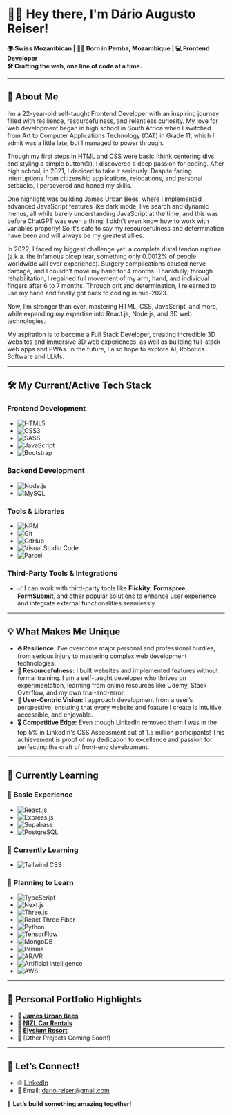 # 👋🏾 Hey there, I'm **Dário Augusto Reiser**!

**🌍 Swiss Mozambican | 👦🏾 Born in Pemba, Mozambique | 💻 Frontend Developer**  
**🛠️ Crafting the web, one line of code at a time.**  

---

## 🎯 About Me  

I’m a 22-year-old self-taught Frontend Developer with an inspiring journey filled with resilience, resourcefulness, and relentless curiosity. My love for web development began in high school in South Africa when I switched from Art to Computer Applications Technology (CAT) in Grade 11, which I admit was a little late, but I managed to power through.

Though my first steps in HTML and CSS were basic (think centering divs and styling a simple button😄), I discovered a deep passion for coding. After high school, in 2021, I decided to take it seriously. Despite facing interruptions from citizenship applications, relocations, and personal setbacks, I persevered and honed my skills.

One highlight was building James Urban Bees, where I implemented advanced JavaScript features like dark mode, live search and dynamic menus, all while barely understanding JavaScript at the time, and this was before ChatGPT was even a thing! I didn't even know how to work with variables properly! So it's safe to say my resourcefulness and determination have been and will always be my greatest allies.

In 2022, I faced my biggest challenge yet: a complete distal tendon rupture (a.k.a. the infamous bicep tear, something only 0.0012% of people worldwide will ever experience). Surgery complications caused nerve damage, and I couldn’t move my hand for 4 months. Thankfully, through rehabilitation, I regained full movement of my arm, hand, and individual fingers after 6 to 7 months. Through grit and determination, I relearned to use my hand and finally got back to coding in mid-2023.

Now, I’m stronger than ever, mastering HTML, CSS, JavaScript, and more, while expanding my expertise into React.js, Node.js, and 3D web technologies.

My aspiration is to become a Full Stack Developer, creating incredible 3D websites and immersive 3D web experiences, as well as building full-stack web apps and PWAs. In the future, I also hope to explore AI, Robotics Software and LLMs.  

---

## 🛠️ My Current/Active Tech Stack  

### **Frontend Development**  
- ![HTML5](https://img.shields.io/badge/HTML5-%23E34F26.svg?style=for-the-badge&logo=html5&logoColor=white)  
- ![CSS3](https://img.shields.io/badge/CSS3-%231572B6.svg?style=for-the-badge&logo=css3&logoColor=white)  
- ![SASS](https://img.shields.io/badge/SASS-%23CC6699.svg?style=for-the-badge&logo=sass&logoColor=white)  
- ![JavaScript](https://img.shields.io/badge/JavaScript-%23F7DF1E.svg?style=for-the-badge&logo=javascript&logoColor=black)  
- ![Bootstrap](https://img.shields.io/badge/Bootstrap-%23563D7C.svg?style=for-the-badge&logo=bootstrap&logoColor=white)

### **Backend Development**  
- ![Node.js](https://img.shields.io/badge/Node.js-%23339933.svg?style=for-the-badge&logo=node.js&logoColor=white)
- ![MySQL](https://img.shields.io/badge/MySQL-%234479A1.svg?style=for-the-badge&logo=mysql&logoColor=white)

### **Tools & Libraries**  
- ![NPM](https://img.shields.io/badge/npm-%23CB3837.svg?style=for-the-badge&logo=npm&logoColor=white)  
- ![Git](https://img.shields.io/badge/Git-%23F05032.svg?style=for-the-badge&logo=git&logoColor=white)  
- ![GitHub](https://img.shields.io/badge/GitHub-%23181717.svg?style=for-the-badge&logo=github&logoColor=white)  
- ![Visual Studio Code](https://img.shields.io/badge/VS_Code-%23007ACC.svg?style=for-the-badge&logo=visual-studio-code&logoColor=white)  
- ![Parcel](https://img.shields.io/badge/Parcel-%23F1C40F.svg?style=for-the-badge&logo=parcel&logoColor=white)  

### **Third-Party Tools & Integrations**  
- ✅ I can work with third-party tools like **Flickity**, **Formspree**, **FormSubmit**, and other popular solutions to enhance user experience and integrate external functionalities seamlessly.

---

## 💡 What Makes Me Unique  

- **🔥 Resilience:** I’ve overcome major personal and professional hurdles, from serious injury to mastering complex web development technologies.
- **🧠 Resourcefulness:** I built websites and implemented features without formal training. I am a self-taught developer who thrives on experimentation, learning from online resources like Udemy, Stack Overflow, and my own trial-and-error.
- **🌟 User-Centric Vision:** I approach development from a user’s perspective, ensuring that every website and feature I create is intuitive, accessible, and enjoyable.
- **🎖️ Competitive Edge:** Even though LinkedIn removed them I was in the top 5% in LinkedIn's CSS Assessment out of 1.5 million participants! This achievement is proof of my dedication to excellence and passion for perfecting the craft of front-end development.

---

## 🌱 Currently Learning  
### **🔰 Basic Experience**  
- ![React.js](https://img.shields.io/badge/React.js-%2361DAFB.svg?style=for-the-badge&logo=react&logoColor=black)  
- ![Express.js](https://img.shields.io/badge/Express.js-%23000000.svg?style=for-the-badge&logo=express&logoColor=white)  
- ![Supabase](https://img.shields.io/badge/Supabase-%233ECF8E.svg?style=for-the-badge&logo=supabase&logoColor=white)
- ![PostgreSQL](https://img.shields.io/badge/PostgreSQL-%23336791.svg?style=for-the-badge&logo=postgresql&logoColor=white)

### **📖 Currently Learning**  
- ![Tailwind CSS](https://img.shields.io/badge/Tailwind_CSS-%2338B2AC.svg?style=for-the-badge&logo=tailwind-css&logoColor=white)  

### **🌱 Planning to Learn**
- ![TypeScript](https://img.shields.io/badge/TypeScript-%233178C6.svg?style=for-the-badge&logo=typescript&logoColor=white)  
- ![Next.js](https://img.shields.io/badge/Next.js-%23000000.svg?style=for-the-badge&logo=next.js&logoColor=white)  
- ![Three.js](https://img.shields.io/badge/Three.js-%23000000.svg?style=for-the-badge&logo=three.js&logoColor=white)  
- ![React Three Fiber](https://img.shields.io/badge/React_Three_Fiber-%2361DAFB.svg?style=for-the-badge&logo=react&logoColor=black)  
- ![Python](https://img.shields.io/badge/Python-%233776AB.svg?style=for-the-badge&logo=python&logoColor=white)  
- ![TensorFlow](https://img.shields.io/badge/TensorFlow-%23FF6F00.svg?style=for-the-badge&logo=tensorflow&logoColor=white)
- ![MongoDB](https://img.shields.io/badge/MongoDB-%2347A248.svg?style=for-the-badge&logo=mongodb&logoColor=white)  
- ![Prisma](https://img.shields.io/badge/Prisma-%2300784C.svg?style=for-the-badge&logo=prisma&logoColor=white)  
- ![AR/VR](https://img.shields.io/badge/AR/VR-%230073B3.svg?style=for-the-badge&logo=virtual-reality&logoColor=white)  
- ![Artificial Intelligence](https://img.shields.io/badge/AI-%23000000.svg?style=for-the-badge&logo=artificial-intelligence&logoColor=white)  
- ![AWS](https://img.shields.io/badge/AWS-%23FF9900.svg?style=for-the-badge&logo=amazon-aws&logoColor=white)  

---

## 📂 Personal Portfolio Highlights  
- 🔗 [**James Urban Bees**](https://james-urban-bees.netlify.app/)
- 🔗 [**NIZL Car Rentals**](https://nizl-car-rentals.netlify.app/)
- 🔗 [**Elysium Resort**](https://elysium-resort.netlify.app/)
- 🔗 [Other Projects Coming Soon!]  

---

## 🤝 Let’s Connect!  
- 🌐 [LinkedIn](www.linkedin.com/in/darioaugustoreiser)  
- 📧 Email: dario.reiser@gmail.com  

🚀 **Let’s build something amazing together!**  

